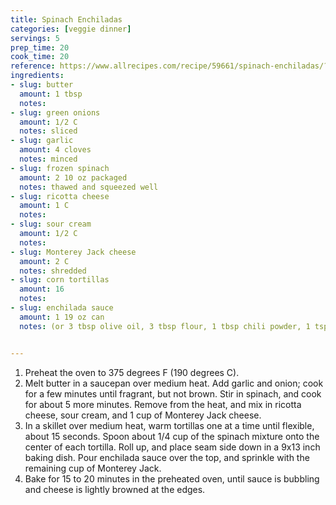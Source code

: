 ```yaml
---
title: Spinach Enchiladas
categories: [veggie dinner]
servings: 5
prep_time: 20
cook_time: 20
reference: https://www.allrecipes.com/recipe/59661/spinach-enchiladas/?printview
ingredients:
- slug: butter
  amount: 1 tbsp
  notes:
- slug: green onions
  amount: 1/2 C
  notes: sliced
- slug: garlic
  amount: 4 cloves
  notes: minced
- slug: frozen spinach
  amount: 2 10 oz packaged
  notes: thawed and squeezed well
- slug: ricotta cheese
  amount: 1 C
  notes:
- slug: sour cream
  amount: 1/2 C
  notes:
- slug: Monterey Jack cheese
  amount: 2 C
  notes: shredded
- slug: corn tortillas
  amount: 16
  notes:
- slug: enchilada sauce
  amount: 1 19 oz can
  notes: (or 3 tbsp olive oil, 3 tbsp flour, 1 tbsp chili powder, 1 tsp cumin, 1/2 tsp garlic powder, 1/4 tsp dried oregano, 1/4 tsp salt, pinch of cinnamon, 2 tbsp tomato paste, 2 C vegetable broth, 1 tsp apple cider vinegar, black pepper)


---
```


1. Preheat the oven to 375 degrees F (190 degrees C).
2. Melt butter in a saucepan over medium heat. Add garlic and onion; cook for a few minutes until fragrant, but not brown. Stir in spinach, and cook for about 5 more minutes. Remove from the heat, and mix in ricotta cheese, sour cream, and 1 cup of Monterey Jack cheese.
3. In a skillet over medium heat, warm tortillas one at a time until flexible, about 15 seconds. Spoon about 1/4 cup of the spinach mixture onto the center of each tortilla. Roll up, and place seam side down in a 9x13 inch baking dish. Pour enchilada sauce over the top, and sprinkle with the remaining cup of Monterey Jack.
4. Bake for 15 to 20 minutes in the preheated oven, until sauce is bubbling and cheese is lightly browned at the edges.

